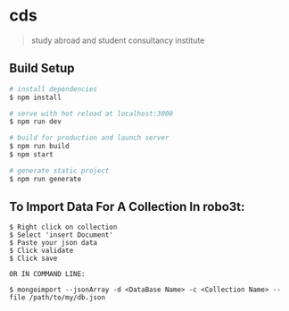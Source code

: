 # cds

> study abroad and student consultancy institute

## Build Setup

``` bash
# install dependencies
$ npm install

# serve with hot reload at localhost:3000
$ npm run dev

# build for production and launch server
$ npm run build
$ npm start

# generate static project
$ npm run generate
```

## To Import Data For A Collection In robo3t:
```
$ Right click on collection
$ Select 'insert Document'
$ Paste your json data
$ Click validate
$ Click save

OR IN COMMAND LINE:

$ mongoimport --jsonArray -d <DataBase Name> -c <Collection Name> --file /path/to/my/db.json
```